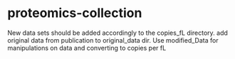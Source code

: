 # proteomics-collection

New data sets should be added accordingly to the copies_fL directory.
add original data from publication to original_data dir.
Use modified_Data for manipulations on data and converting to copies per fL

